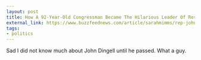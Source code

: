 ```yaml
---
layout: post
title: How A 92-Year-Old Congressman Became The Hilarious Leader Of Resistance Twitter
external_link: https://www.buzzfeednews.com/article/sarahmimms/rep-john-dingell-congress-died-twitter-king
tags:
- politics
---
```

Sad I did not know much about John Dingell until he passed. What a guy.
